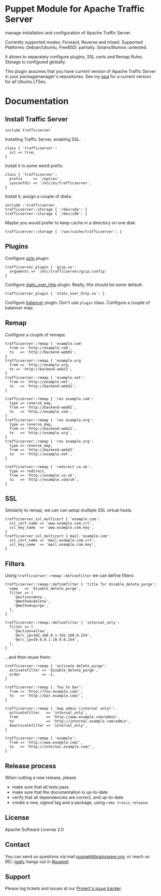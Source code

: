 # Puppet Module for Apache Traffic Server 

manage installation and configuration of Apache Traffic Server.

Currently supported modes: Forward, Reverse and mixed.
Supported Platforms: Debian/Ubuntu, FreeBSD: partially. Solaris/Illumos: untested.

It allows to separately configure plugins, SSL certs and Remap Rules. Storage is configured globally.

This plugin assumes that you have current version of Apache Traffic Server in your packagemanager's repositories. See my [ppa](https://launchpad.net/~apache-helpdesk/+archive/ubuntu/trafficserver-ppa) for a current version for all Ubuntu LTSes.

# Documentation

## Install Traffic Server

```puppet
include trafficserver
```

Installing Traffic Server, enabling SSL.

```puppet
class { 'trafficserver':
  ssl => true,
}
```

Install it in some weird prefix:

```puppet
class { 'trafficserver':
  prefix     => '/opt/es',
  sysconfdir => '/etc/es/trafficserver',
}
```

Install it, assign a couple of disks:

```puppet
include ::trafficserver
trafficserver::storage { '/dev/sda': }
trafficserver::storage { '/dev/sdb': }
```

Maybe you would prefer to keep cache in a directory on one disk:

```puppet
trafficserver::storage { '/var/cache/trafficserver': }
```

## Plugins

Configure [gzip](https://trafficserver.readthedocs.org/en/latest/reference/plugins/gzip.en.html) plugin:

```puppet
trafficserver_plugin { 'gzip.so':
  arguments => '/etc/trafficserver/gzip.config'
}
```

Configure [stats\_over\_http](https://trafficserver.readthedocs.org/en/latest/reference/plugins/stats_over_http.en.html) plugin. Really, this should be some default:

```puppet
trafficserver_plugin { 'stats_over_http.so': }
```

Configure [balancer](https://trafficserver.readthedocs.org/en/latest/reference/plugins/balancer.en.html) plugin. Don't use `plugin` class. Configure a couple of balancer map:


## Remap

Configure a couple of remaps:

```puppet
trafficserver::remap { 'example.com'
  from => 'http://example.com',
  to   => 'http://backend-web01',
}
trafficserver::remap { 'example.org
  from => 'http://example.org,
  to => 'http://backend-web21',
}
trafficserver::remap { 'example.net':
  from => 'http://example.net',
  to   => 'http://backend-web42',
}

trafficserver::remap { 'rev example.com':
  type => reverse_map,
  from => 'http://backend-web01',
  to   => 'http://example.com',
}
trafficserver::remap { 'rev example.org':
  type => reverse_map,
  from => 'http://backend-web21',
  to   => 'http://example.org',
}
trafficserver::remap { 'rev example.org':
  type => reverse_map,
  from => 'http://backend-web42'
  to   => 'http://example.net',
}

trafficserver::remap { 'redirect co.uk':
  type => redirect,
  from => 'http://example.co.uk',
  to   => 'http://example.com/uk',
}
```

## SSL

Similarily to remap, we can can setup multiple SSL virtual hosts.

```puppet
trafficserver_ssl_multicert { 'example.com':
  ssl_cert_name => 'www.example.com.crt',
  ssl_key_name  => 'www.example.com.key',
}
trafficserver_ssl_multicert { mail.'example.com':
  ssl_cert_name => 'mail.example.com.crt',
  ssl_key_name  => 'mail.example.com.key',
}
```




## Filters

Using `trafficserver::remap::definefilter` we can define filters:

```puppet
trafficserver::remap::definefilter { 'title for disable_delete_purge':
  name   => 'disable_delete_purge',
  filter => [
    '@action=deny',
    '@method=delete',
    '@method=purge',
  ],
}

trafficserver::remap::definefilter { 'internal_only':
  filter => [
    '@action=allow',
    '@src_ip=192.168.0.1-192.168.0.254',
    '@src_ip=10.0.0.1-10.0.0.254',
  ],
}
```

…and then reuse them:

```puppet
trafficserver::remap { 'activate delete_purge':
  activatefilter => 'disable_delete_purge',
  order          => -1,
}

trafficserver::remap { 'foo to bar':
  from => 'http://foo.example.com/',
  to   => 'http://bar.example.com/',
}

trafficserver::remap { 'map admin (internal only)':
  activatefilter   => 'internal_only',
  from             => 'http://www.example.com/admin',
  to               => 'http://internal.example.com/admin',
  deactivatefilter => 'internal_only',
}

trafficserver::remap { 'example':
  from => 'http://www.example.com/',
  to   => 'http://internal.example.com/',
}
```

## Release process

When cutting a new release, please

* make sure that all tests pass
* make sure that the documentation is up-to-date
* verify that all dependencies are correct, and up-to-date
* create a new, *signed* tag and a package, using `rake travis_release`:


License
-------

Apache Software License 2.0


Contact
-------

You can send us questions via mail [puppet@brainsware.org](puppet@brainsware.org), or reach us IRC: [igalic](https://github.com/igalic) hangs out in [#puppet](irc://freenode.org/#puppet)

Support
-------

Please log tickets and issues at our [Project's issue tracker](https://github.com/Brainsware/puppet-trafficserver/issues)
